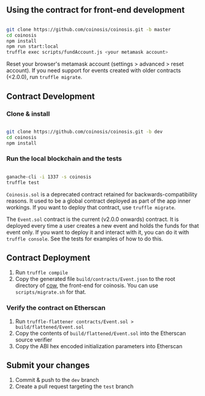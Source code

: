 ## Using the contract for front-end development

```bash

git clone https://github.com/coinosis/coinosis.git -b master
cd coinosis
npm install
npm run start:local
truffle exec scripts/fundAccount.js <your metamask account>

```
Reset your browser's metamask account (settings > advanced > reset account).
If you need support for events created with older contracts (<2.0.0), run `truffle migrate`.

## Contract Development

### Clone & install

```bash

git clone https://github.com/coinosis/coinosis.git -b dev
cd coinosis
npm install

```

### Run the local blockchain and the tests

```bash

ganache-cli -i 1337 -s coinosis
truffle test

```

`Coinosis.sol` is a deprecated contract retained for backwards-compatibility reasons. It used to be a global contract deployed as part of the app inner workings. If you want to deploy that contract, use `truffle migrate`.

The `Event.sol` contract is the current (v2.0.0 onwards) contract. It is deployed every time a user creates a new event and holds the funds for that event only. If you want to deploy it and interact with it, you can do it with `truffle console`. See the tests for examples of how to do this.

## Contract Deployment

1. Run `truffle compile`
2. Copy the generated file `build/contracts/Event.json` to the root directory of [cow](https://github.com/coinosis/cow), the front-end for coinosis. You can use `scripts/migrate.sh` for that.

### Verify the contract on Etherscan

1. Run `truffle-flattener contracts/Event.sol > build/flattened/Event.sol`
2. Copy the contents of `build/flattened/Event.sol` into the Etherscan source verifier
3. Copy the ABI hex encoded initialization parameters into Etherscan

## Submit your changes

1. Commit & push to the `dev` branch
2. Create a pull request targeting the `test` branch
